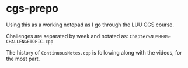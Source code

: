 # cgs-prepo
Using this as a working notepad as I go through the LUU CGS course. 

Challenges are separated by week and notated as: ```Chapter%NUMBER%-CHALLENGETOPIC.cpp```

The history of ```ContinuousNotes.cpp``` is following along with the videos, for the most part.
